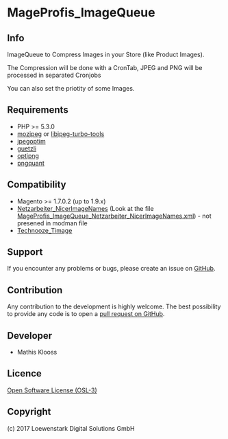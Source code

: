 MageProfis_ImageQueue
===================

Info
-----------
ImageQueue to Compress Images in your Store (like Product Images).

The Compression will be done with a CronTab, JPEG and PNG will be processed in separated Cronjobs

You can also set the priotity of some Images.


Requirements
------------
- PHP >= 5.3.0
- [mozjpeg](https://github.com/mozilla/mozjpeg) or [libjpeg-turbo-tools](https://github.com/libjpeg-turbo/libjpeg-turbo)
- [jpegoptim](https://github.com/tjko/jpegoptim)
- [guetzli](https://github.com/google/guetzli)
- [optipng](http://optipng.sourceforge.net/)
- [pngquant](https://github.com/pornel/pngquant)

Compatibility
-------------
- Magento >= 1.7.0.2 (up to 1.9.x)
- [Netzarbeiter_NicerImageNames](https://github.com/Vinai/nicer-image-names) (Look at the file [MageProfis_ImageQueue_Netzarbeiter_NicerImageNames.xml](https://github.com/mageprofis/MageProfis_ImageQueue/blob/master/MageProfis_ImageQueue_Netzarbeiter_NicerImageNames.xml)) - not presened in modman file
- [Technooze_Timage](https://github.com/dbashyal/Magento-resize-category-images)

Support
-------
If you encounter any problems or bugs, please create an issue on [GitHub](https://github.com/mageprofis/MageProfis_ImageQueue/issues).

Contribution
------------
Any contribution to the development is highly welcome. The best possibility to provide any code is to open a [pull request on GitHub](https://help.github.com/articles/using-pull-requests).

Developer
---------
* Mathis Klooss

Licence
-------
[Open Software License (OSL-3)](http://opensource.org/licenses/osl-3.0.php)

Copyright
---------
(c) 2017 Loewenstark Digital Solutions GmbH